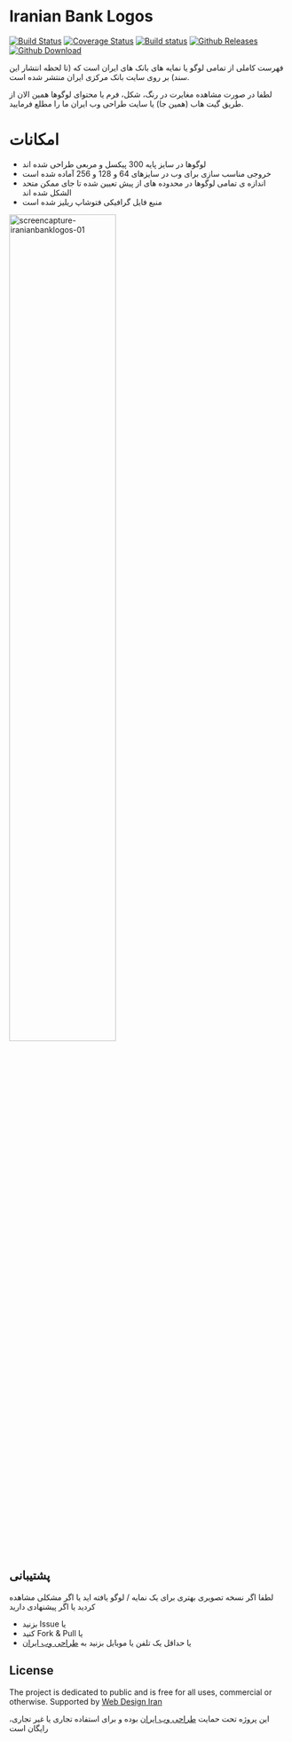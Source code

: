 # Iranian Bank Logos
[![Build Status](https://travis-ci.org/webdesigniran/IranianBankLogos.svg?branch=master)](https://travis-ci.org/webdesigniran/IranianBankLogos)
[![Coverage Status](https://coveralls.io/repos/github/webdesigniran/IranianBankLogos/badge.svg?branch=master)](https://coveralls.io/github/webdesigniran/IranianBankLogos?branch=master)
[![Build status](https://ci.appveyor.com/api/projects/status/m5fs0b5y0ofvg71f?svg=true)](https://ci.appveyor.com/project/amastaneh/iranianbanklogos)
[![Github Releases](https://img.shields.io/badge/release-v1.0-blue.svg)]()
[![Github Download](https://img.shields.io/badge/downloads-3k-brightgreen.svg?style=flat)]()

فهرست کاملی از تمامی لوگو یا نمایه های بانک های ایران است که (تا لحظه انتشار این سند) بر روی سایت بانک مرکزی ایران منتشر شده است.

لطفا در صورت مشاهده مغایرت در رنگ، شکل، فرم یا محتوای لوگوها همین الان از طریق گیت هاب (همین جا) یا سایت طراحی وب ایران ما را مطلع فرمایید.

# امکانات
- لوگوها در سایز پایه 300 پیکسل و مربعی طراحی شده اند
- خروجی مناسب سازی برای وب در سایزهای 64 و 128 و 256 آماده شده است
- اندازه ی تمامی لوگوها در محدوده های از پیش تعیین شده تا جای ممکن متحد الشکل شده اند
- منبع فایل گرافیکی فتوشاپ ریلیز شده است


<img alt="screencapture-iranianbanklogos-01" src="https://cloud.githubusercontent.com/assets/6195199/15833653/01982676-2c3d-11e6-8bbf-00c1310d73de.png" width="61.8%">



## پشتیبانی
لطفا اگر نسخه تصویری بهتری برای یک نمایه / لوگو یافته اید
یا اگر مشکلی مشاهده کردید
یا اگر پیشنهادی دارید
- &#x202b;یا Issue بزنید
- &#x202b;یا Fork & Pull کنید
- &#x202b;یا حداقل یک تلفن یا موبایل بزنید به [طراحی وب ایران](http://webdesigniran.com)

## <a name="license"></a> License

The project is dedicated to public and is free for all uses, commercial or otherwise.
Supported by [Web Design Iran](http://webdesigniran.com)

این پروژه تحت حمایت
[طراحی وب ایران](http://webdesigniran.com)
 بوده و برای استفاده تجاری یا غیر تجاری، رایگان است

